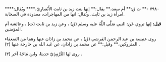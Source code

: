 ٧٩٨٠ -** ت ق:** أم سعد،** يقال:** إنها بنت زيد بن ثابت الأَنْصارِيّ،**** ويُقال:**** امرأة زيد بن ثابت، ويُقال: انها من المهاجرات، معدودة في الصحابة.

**قيل:** إنها تروي عَن: النبي صَلَّى اللَّهُ عليه وسلم (ق) ، وعن زيد بن ثابت (ت) ، وعائشة أم المؤمنين.

روى عنبسة بن عبد الرحمن القرشي (ق) ، عن محمد بن زاذان عنها وهما من الضعفاء المتروكين،** وقيل:** عن محمد بن زاذان، عن عَبد الله بن خارجة عنها (٢) .

روى لها التِّرْمِذِيّ حديثا، وابن مَاجَهْ آخر (٣) .